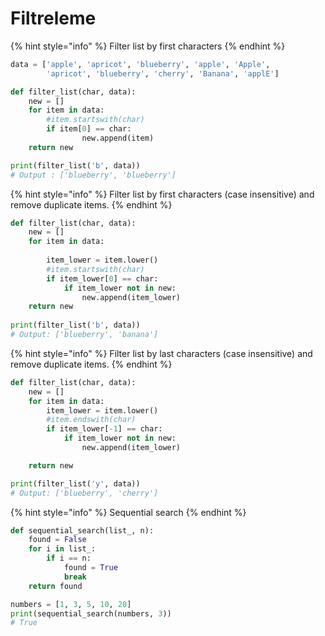 # Filtreleme

{% hint style="info" %}
Filter list by first characters
{% endhint %}

```python
data = ['apple', 'apricot', 'blueberry', 'apple', 'Apple', 
        'apricot', 'blueberry', 'cherry', 'Banana', 'applE']

def filter_list(char, data):
    new = []
    for item in data:
        #item.startswith(char)
        if item[0] == char:
                new.append(item)
    return new

print(filter_list('b', data))
# Output : ['blueberry', 'blueberry']
```

{% hint style="info" %}
Filter list by first characters (case insensitive) and remove duplicate items.
{% endhint %}

```python
def filter_list(char, data):
    new = []
    for item in data:
    
        item_lower = item.lower()
        #item.startswith(char)
        if item_lower[0] == char:
            if item_lower not in new:
                new.append(item_lower)
    return new
    
print(filter_list('b', data))
# Output: ['blueberry', 'banana']
```

{% hint style="info" %}
Filter list by last characters (case insensitive) and remove duplicate items.
{% endhint %}

```python
def filter_list(char, data):
    new = []
    for item in data:
        item_lower = item.lower()
        #item.endswith(char)
        if item_lower[-1] == char:
            if item_lower not in new:
                new.append(item_lower)

    return new

print(filter_list('y', data))
# Output: ['blueberry', 'cherry']
```

{% hint style="info" %}
Sequential search
{% endhint %}

```python
def sequential_search(list_, n):
    found = False
    for i in list_:
        if i == n:
            found = True
            break
    return found

numbers = [1, 3, 5, 10, 20]
print(sequential_search(numbers, 3))
# True
```
